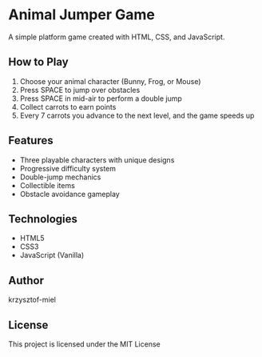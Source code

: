 # Animal Jumper Game

A simple platform game created with HTML, CSS, and JavaScript.

## How to Play

1. Choose your animal character (Bunny, Frog, or Mouse)
2. Press SPACE to jump over obstacles
3. Press SPACE in mid-air to perform a double jump
4. Collect carrots to earn points
5. Every 7 carrots you advance to the next level, and the game speeds up

## Features

- Three playable characters with unique designs
- Progressive difficulty system
- Double-jump mechanics
- Collectible items
- Obstacle avoidance gameplay

## Technologies

- HTML5
- CSS3
- JavaScript (Vanilla)

## Author

krzysztof-miel

## License

This project is licensed under the MIT License

